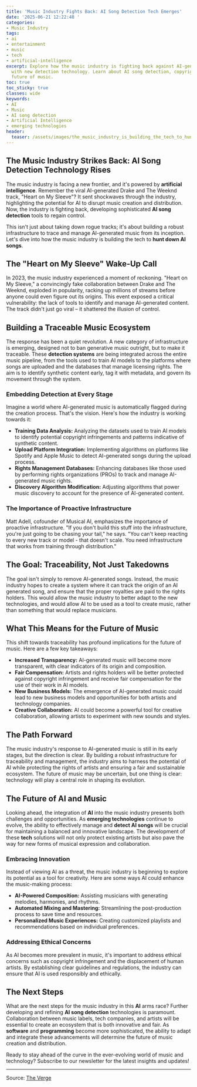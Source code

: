 ```yaml
---
title: 'Music Industry Fights Back: AI Song Detection Tech Emerges'
date: '2025-06-21 12:22:48 '
categories:
- Music Industry
tags:
- ai
- entertainment
- music
- tech
- artificial-intelligence
excerpt: Explore how the music industry is fighting back against AI-generated songs
  with new detection technology. Learn about AI song detection, copyright, and the
  future of music.
toc: true
toc_sticky: true
classes: wide
keywords:
- AI
- Music
- AI song detection
- Artificial Intelligence
- emerging technologies
header:
  teaser: /assets/images/the_music_industry_is_building_the_tech_to_hunt_do_20250621122248.jpg
---
```


## The Music Industry Strikes Back: AI Song Detection Technology Rises

The music industry is facing a new frontier, and it's powered by **artificial intelligence**. Remember the viral AI-generated Drake and The Weeknd track, "Heart on My Sleeve"? It sent shockwaves through the industry, highlighting the potential for AI to disrupt music creation and distribution. Now, the industry is fighting back, developing sophisticated **AI song detection** tools to regain control.

This isn't just about taking down rogue tracks; it's about building a robust infrastructure to trace and manage AI-generated music from its inception. Let's dive into how the music industry is building the tech to **hunt down AI songs**.

## The "Heart on My Sleeve" Wake-Up Call

In 2023, the music industry experienced a moment of reckoning. "Heart on My Sleeve," a convincingly fake collaboration between Drake and The Weeknd, exploded in popularity, racking up millions of streams before anyone could even figure out its origins. This event exposed a critical vulnerability: the lack of tools to identify and manage AI-generated content. The track didn't just go viral – it shattered the illusion of control.

## Building a Traceable Music Ecosystem

The response has been a quiet revolution. A new category of infrastructure is emerging, designed not to ban generative music outright, but to make it traceable. These **detection systems** are being integrated across the entire music pipeline, from the tools used to train AI models to the platforms where songs are uploaded and the databases that manage licensing rights. The aim is to identify synthetic content early, tag it with metadata, and govern its movement through the system.

### Embedding Detection at Every Stage

Imagine a world where AI-generated music is automatically flagged during the creation process. That's the vision. Here's how the industry is working towards it:

*   **Training Data Analysis:** Analyzing the datasets used to train AI models to identify potential copyright infringements and patterns indicative of synthetic content.
*   **Upload Platform Integration:** Implementing algorithms on platforms like Spotify and Apple Music to detect AI-generated songs during the upload process.
*   **Rights Management Databases:** Enhancing databases like those used by performing rights organizations (PROs) to track and manage AI-generated music rights.
*   **Discovery Algorithm Modification:** Adjusting algorithms that power music discovery to account for the presence of AI-generated content.

### The Importance of Proactive Infrastructure

Matt Adell, cofounder of Musical AI, emphasizes the importance of proactive infrastructure. "If you don't build this stuff into the infrastructure, you're just going to be chasing your tail," he says. "You can't keep reacting to every new track or model - that doesn't scale. You need infrastructure that works from training through distribution."

## The Goal: Traceability, Not Just Takedowns

The goal isn't simply to remove AI-generated songs. Instead, the music industry hopes to create a system where it can track the origin of an AI generated song, and ensure that the proper royalties are paid to the rights holders. This would allow the music industry to better adapt to the new technologies, and would allow AI to be used as a tool to create music, rather than something that would replace musicians.

## What This Means for the Future of Music

This shift towards traceability has profound implications for the future of music. Here are a few key takeaways:

*   **Increased Transparency:** AI-generated music will become more transparent, with clear indicators of its origin and composition.
*   **Fair Compensation:** Artists and rights holders will be better protected against copyright infringement and receive fair compensation for the use of their work in AI models.
*   **New Business Models:** The emergence of AI-generated music could lead to new business models and opportunities for both artists and technology companies.
*   **Creative Collaboration:** AI could become a powerful tool for creative collaboration, allowing artists to experiment with new sounds and styles.

## The Path Forward

The music industry's response to AI-generated music is still in its early stages, but the direction is clear. By building a robust infrastructure for traceability and management, the industry aims to harness the potential of AI while protecting the rights of artists and ensuring a fair and sustainable ecosystem. The future of music may be uncertain, but one thing is clear: technology will play a central role in shaping its evolution.

## The Future of AI and Music

Looking ahead, the integration of **AI** into the music industry presents both challenges and opportunities. As **emerging technologies** continue to evolve, the ability to effectively manage and **detect AI songs** will be crucial for maintaining a balanced and innovative landscape. The development of these **tech** solutions will not only protect existing artists but also pave the way for new forms of musical expression and collaboration.

### Embracing Innovation

Instead of viewing AI as a threat, the music industry is beginning to explore its potential as a tool for creativity. Here are some ways AI could enhance the music-making process:

*   **AI-Powered Composition:** Assisting musicians with generating melodies, harmonies, and rhythms.
*   **Automated Mixing and Mastering:** Streamlining the post-production process to save time and resources.
*   **Personalized Music Experiences:** Creating customized playlists and recommendations based on individual preferences.

### Addressing Ethical Concerns

As AI becomes more prevalent in music, it's important to address ethical concerns such as copyright infringement and the displacement of human artists. By establishing clear guidelines and regulations, the industry can ensure that AI is used responsibly and ethically.

## The Next Steps

What are the next steps for the music industry in this **AI** arms race? Further developing and refining **AI song detection** technologies is paramount. Collaboration between music labels, tech companies, and artists will be essential to create an ecosystem that is both innovative and fair. As **software** and **programming** become more sophisticated, the ability to adapt and integrate these advancements will determine the future of music creation and distribution.

Ready to stay ahead of the curve in the ever-evolving world of music and technology? Subscribe to our newsletter for the latest insights and updates!

---

Source: [The Verge](https://www.theverge.com/ai-artificial-intelligence/686767/music-industry-ai-song-detection-tracking-licensing)